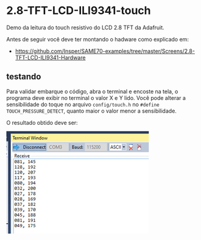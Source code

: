 # 2.8-TFT-LCD-ILI9341-touch

Demo da leitura do touch resistivo do LCD 2.8 TFT da Adafruit.

Antes de seguir você deve ter montando o hadware como explicado em: 

- https://github.com/Insper/SAME70-examples/tree/master/Screens/2.8-TFT-LCD-ILI9341-Hardware

## testando

Para validar embarque o código, abra o terminal e encoste na tela, o programa deve exibir no terminal o valor X e Y lido. Você pode alterar a sensibilidade do toque no arquivo `config/touch.h` no `#define TOUCH_PRESSURE_DETECT`, quanto maior o valor menor a sensibilidade.

O resultado obtido deve ser:

![](touch.jpeg)
